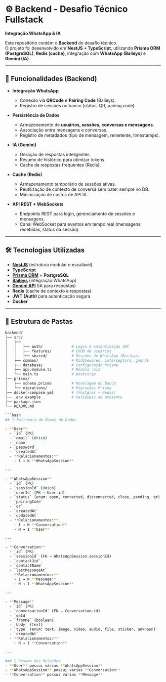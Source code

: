 # ⚙️ Backend - Desafio Técnico Fullstack
**Integração WhatsApp & IA**  

Este repositório contém o **Backend** do desafio técnico.  
O projeto foi desenvolvido em **NestJS + TypeScript**, utilizando **Prisma ORM (PostgreSQL)**, **Redis (cache)**, integração com **WhatsApp (Baileys)** e **Gemini (IA)**.

---

## 📌 Funcionalidades (Backend)

- **Integração WhatsApp**
  - Conexão via **QRCode** e **Pairing Code** (Baileys).
  - Registro de sessões no banco (status, QR, pairing code).

- **Persistência de Dados**
  - Armazenamento de **usuários, sessões, conversas e mensagens**.
  - Associação entre mensagens e conversas.
  - Registro de metadados (tipo de mensagem, remetente, timestamps).

- **IA (Gemini)**
  - Geração de respostas inteligentes.
  - Resumo de histórico para otimizar tokens.
  - Cache de respostas frequentes (Redis).

- **Cache (Redis)**
  - Armazenamento temporário de sessões ativas.
  - Reutilização de contexto de conversa sem bater sempre no DB.
  - Minimização de custos de API IA.

- **API REST + WebSockets**
  - Endpoints REST para login, gerenciamento de sessões e mensagens.
  - Canal WebSocket para eventos em tempo real (mensagens recebidas, status da sessão).

---

## 🛠️ Tecnologias Utilizadas

- **[NestJS](https://nestjs.com/)** (estrutura modular e escalável)
- **TypeScript**
- **[Prisma ORM](https://www.prisma.io/)** + **PostgreSQL**
- **[Baileys](https://github.com/WhiskeySockets/Baileys)** (integração WhatsApp)
- **[Gemini API](https://ai.google.dev/)** (IA para respostas)
- **Redis** (cache de contexto e respostas)
- **JWT (Auth)** para autenticação segura
- **Docker** 

---

## 📂 Estrutura de Pastas

```bash
backend/
│── src/
│   ├── 
│   │   ├── auth/             # Login e autenticação JWT
│   │   ├── features/         # CRUD de usuários
│   │   ├── shared/           # Sessões do WhatsApp (Baileys) 
│   ├── common/               # Middlewares, interceptors, guards
│   ├── database/             # Configuração Prisma
│   ├── app.module.ts         # Módulo raiz
│   └── main.ts               # Bootstrap
│── prisma/
│   ├── schema.prisma         # Modelagem do banco
│   └── migrations/           # Migrações Prisma
│── docker-compose.yml        # (Postgres + Redis)
│── .env.example              # Variáveis de ambiente
│── package.json
└── README.md

```bash
## 🗄️ Estrutura do Banco de Dados

- **User**
  - `id` (PK)
  - `email` (único)
  - `name`
  - `password`
  - `createdAt`
  - **Relacionamentos:**
    - 1 → N **WhatsAppSession**

---

- **WhatsAppSession**
  - `id` (PK)
  - `sessionId` (único)
  - `userId` (FK → User.id)
  - `status` (enum: open, connected, disconnected, close, pending, qr)
  - `pairingCode`
  - `qr`
  - `createdAt`
  - `updatedAt`
  - **Relacionamentos:**
    - 1 → N **Conversation**
    - N → 1 **User**

---

- **Conversation**
  - `id` (PK)
  - `sessionId` (FK → WhatsAppSession.sessionId)
  - `contactJid`
  - `contactName`
  - `lastMessageAt`
  - **Relacionamentos:**
    - 1 → N **Message**
    - N → 1 **WhatsAppSession**

---

- **Message**
  - `id` (PK)
  - `conversationId` (FK → Conversation.id)
  - `waId`
  - `fromMe` (boolean)
  - `body` (text)
  - `type` (enum: text, image, video, audio, file, sticker, unknown)
  - `createdAt`
  - **Relacionamentos:**
    - N → 1 **Conversation**

---

### 🔗 Resumo das Relações
- **User** possui várias **WhatsAppSession**  
- **WhatsAppSession** possui várias **Conversation**  
- **Conversation** possui várias **Message**  
